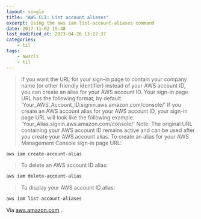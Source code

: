 ```yaml
---
layout: single
title: "AWS CLI: List account aliases"
excerpt: Using the aws iam list-account-aliases command
date: 2017-11-02 15:48
last_modified_at: 2023-04-26 13:22:37
categories:
    - til
tags:
    - awscli
    - til
---
```


> If you want the URL for your sign-in page to contain your company name
> (or other friendly identifier) instead of your AWS account ID,
> you can create an alias for your AWS account ID.
> Your sign-in page URL has the following format, by default.
> 'Your_AWS_Account_ID.signin.aws.amazon.com/console/'
> If you create an AWS account alias for your AWS account ID,
> your sign-in page URL will look like the following example.
> 'Your_Alias.signin.aws.amazon.com/console/'
> Note: The original URL containing your AWS account ID remains active
> and can be used after you create your AWS account alias.
> To create an alias for your AWS Management Console sign-in page URL:

```bash
aws iam create-account-alias
```

> To delete an AWS account ID alias:

```bash
aws iam delete-account-alias
```

> To display your AWS account ID alias:

```bash
aws iam list-account-aliases
```

Via [aws.amazon.com](https://docs.aws.amazon.com/IAM/latest/UserGuide/console_account-alias.html)
.
